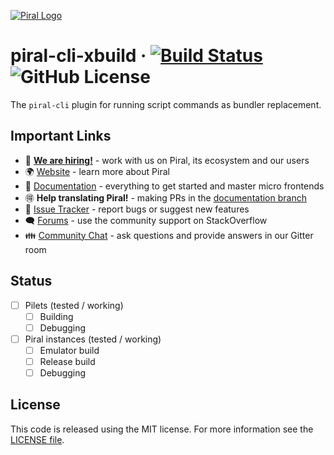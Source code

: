 [![Piral Logo](https://github.com/smapiot/piral/raw/main/docs/assets/logo.png)](https://piral.io)

# piral-cli-xbuild &middot; [![Build Status](https://smapiot.visualstudio.com/piral-pipelines/_apis/build/status/smapiot.piral-cli-xbuild?branchName=develop)](https://smapiot.visualstudio.com/piral-pipelines/_build/latest?definitionId=107&branchName=develop) ![GitHub License](https://img.shields.io/badge/license-MIT-blue.svg)

The `piral-cli` plugin for running script commands as bundler replacement.

## Important Links

* 📢 **[We are hiring!](https://smapiot.com/jobs)** - work with us on Piral, its ecosystem and our users
* 🌍 [Website](https://piral.io/) - learn more about Piral
* 📖 [Documentation](https://docs.piral.io/) - everything to get started and master micro frontends
* 🉐 **Help translating Piral!** - making PRs in the [documentation branch](https://github.com/smapiot/piral/tree/documentation)
* 🐞 [Issue Tracker](https://github.com/smapiot/piral/issues) - report bugs or suggest new features
* 🗨  [Forums](https://stackoverflow.com/questions/tagged/piral) - use the community support on StackOverflow
* 👪 [Community Chat](https://gitter.im/piral-io/community) - ask questions and provide answers in our Gitter room

## Status

- [ ] Pilets (tested / working)
    - [ ] Building
    - [ ] Debugging
- [ ] Piral instances (tested / working)
    - [ ] Emulator build
    - [ ] Release build
    - [ ] Debugging

## License

This code is released using the MIT license. For more information see the [LICENSE file](LICENSE).
